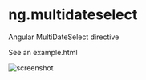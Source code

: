 # ng.multidateselect

Angular MultiDateSelect directive

See an example.html

![screenshot](http://2no.co/2Bdz.gif)
